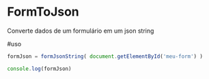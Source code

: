 # FormToJson
Converte dados de um formulário em um json string

#uso

```js
formJson = formJsonString( document.getElementById('meu-form') )

console.log(formJson)
```
